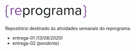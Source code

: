# ![logo-reprograma](imagens/logo-reprograma.png)

Repositório destinado às atividades semanais do reprograma.

* entrega-01 *(13/08/2020)*
* entrega-02 *(pendente)*
